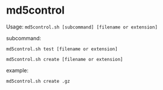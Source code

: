 # md5control

Usage: `md5control.sh [subcommand] [filename or extension]`

subcommand:

`md5control.sh test [filename or extension]`

`md5control.sh create [filename or extension]`

example:

`md5control.sh create .gz`
